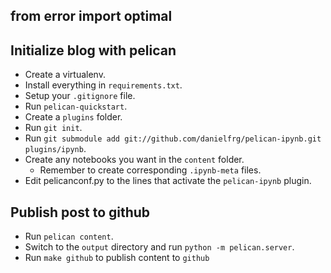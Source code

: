 from error import optimal
---------------------

Initialize blog with pelican
---------------------

* Create a virtualenv.
* Install everything in `requirements.txt`.
* Setup your `.gitignore` file.
* Run `pelican-quickstart`.
* Create a `plugins` folder.
* Run `git init`.
* Run `git submodule add git://github.com/danielfrg/pelican-ipynb.git plugins/ipynb`.
* Create any notebooks you want in the `content` folder.
    * Remember to create corresponding `.ipynb-meta` files.
* Edit pelicanconf.py to the lines that activate the `pelican-ipynb` plugin.

Publish post to github
---------------------

* Run `pelican content`.
* Switch to the `output` directory and run `python -m pelican.server`.
* Run `make github` to publish content to `github`

